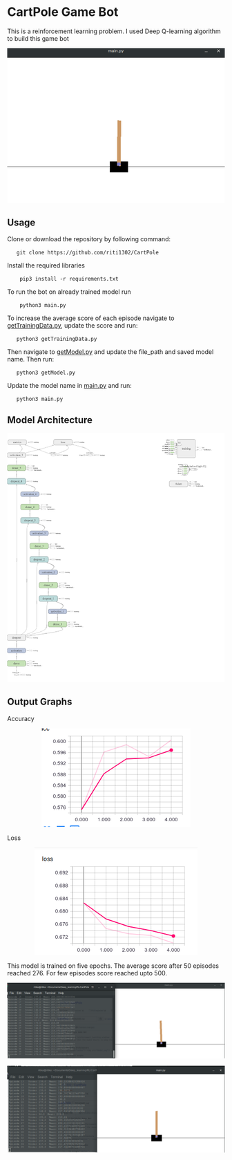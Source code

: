 # CartPole Game Bot

This is a reinforcement learning problem. I used Deep Q-learning algorithm to build this game bot

<p align="center"> <img src="sample.gif"/> </p>

## Usage
Clone or download the repository by following command:    
 
       git clone https://github.com/riti1302/CartPole    
Install the required libraries     

        pip3 install -r requirements.txt    
To run the bot on already trained model run    

        python3 main.py    
To increase the average score of each episode navigate to [getTrainingData.py](getTrainingData.py), update the score and run:     

       python3 getTrainingData.py     
Then navigate to [getModel.py](getModel.py) and update the file_path and saved model name. Then run:    

       python3 getModel.py      
Update the model name in [main.py](main.py) and run:     

       python3 main.py    


## Model Architecture
<p align="center"> <img src="Model.png"/> </p>

## Output Graphs
Accuracy
<p align="center"> <img src="accuracy.png"/> </p>

Loss
<p align="center"> <img src="loss.png"/> </p>

This model is trained on five epochs. The average score after 50 episodes reached 276. For few episodes score reached upto 500.

<p align="left"> <img src="score1.png"/> </p>
<p align="left"> <img src="score2.png"/> </p>
 


